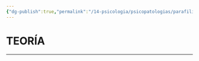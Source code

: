 ```yaml
---
{"dg-publish":true,"permalink":"/14-psicologia/psicopatologias/parafilias/sadismo/","tags":["Psicología","Teoría","Complemento"]}
---
```


# TEORÍA
---

